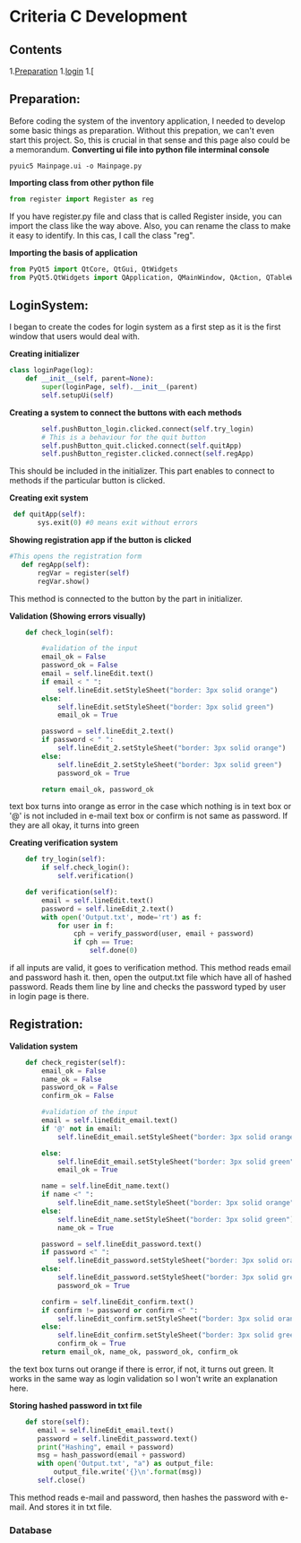 # Criteria C Development #

Contents
-------------------
1.[Preparation](#preparation)
1.[login](#loginsytem)
1.[


 Preparation:
 ----------
Before coding the system of the inventory application, I needed to develop some basic things as preparation.
Without this prepation, we can't even start this project. So, this is crucial in that sense and this page also could be a memorandum.
**Converting ui file into python file interminal console**
```
pyuic5 Mainpage.ui -o Mainpage.py
```
**Importing class from other python file**
```.py
from register import Register as reg
```
If you have register.py file and class that is called Register inside, you can import the class like the way above. Also, you can rename the class to make it easy to identify. In this cas, I call the class "reg".

**Importing the basis of application**
```.py
from PyQt5 import QtCore, QtGui, QtWidgets
from PyQt5.QtWidgets import QApplication, QMainWindow, QAction, QTableWidgetItem
```

 LoginSystem:
 --------------
I began to create the codes for login system as a first step as it is the first window that users would deal with.

**Creating initializer**
```.py
class loginPage(log):
    def __init__(self, parent=None):
        super(loginPage, self).__init__(parent)
        self.setupUi(self)
```
**Creating a system to connect the buttons with each methods**
```.py
        self.pushButton_login.clicked.connect(self.try_login)
        # This is a behaviour for the quit button
        self.pushButton_quit.clicked.connect(self.quitApp)
        self.pushButton_register.clicked.connect(self.regApp)
 ```
 This should be included in the initializer. This part enables to connect to methods if the particular button is clicked.
 
 **Creating exit system**
 ```.py
  def quitApp(self):
        sys.exit(0) #0 means exit without errors
 ```
 **Showing registration app if the button is clicked**
 ```.py
 #This opens the registration form
    def regApp(self):
        regVar = register(self)
        regVar.show()
```
This method is connected to the button by the part in initializer.
 
**Validation (Showing errors visually)**
```.py
    def check_login(self):

        #validation of the input
        email_ok = False
        password_ok = False
        email = self.lineEdit.text()
        if email < " ":
            self.lineEdit.setStyleSheet("border: 3px solid orange")
        else:
            self.lineEdit.setStyleSheet("border: 3px solid green")
            email_ok = True

        password = self.lineEdit_2.text()
        if password < " ":
            self.lineEdit_2.setStyleSheet("border: 3px solid orange")
        else:
            self.lineEdit_2.setStyleSheet("border: 3px solid green")
            password_ok = True

        return email_ok, password_ok
 ```
text box turns into orange as error in the case which nothing is in text box or '@' is not included in e-mail text box or confirm is not same as password. If they are all okay, it turns into green

**Creating verification system**
```.py
    def try_login(self):
        if self.check_login():
            self.verification()

    def verification(self):
        email = self.lineEdit.text()
        password = self.lineEdit_2.text()
        with open('Output.txt', mode='rt') as f:
            for user in f:
                cph = verify_password(user, email + password)
                if cph == True:
                    self.done(0)
 ```
 if all inputs are valid, it goes to verification method. This method reads email and password hash it. then, open the output.txt file which have all of hashed password. Reads them line by line and checks the password typed by user in login page is there.

 Registration:
 ----------------
**Validation system**
```.py
    def check_register(self):
        email_ok = False
        name_ok = False
        password_ok = False
        confirm_ok = False

        #validation of the input
        email = self.lineEdit_email.text()
        if '@' not in email:
            self.lineEdit_email.setStyleSheet("border: 3px solid orange")

        else:
            self.lineEdit_email.setStyleSheet("border: 3px solid green")
            email_ok = True

        name = self.lineEdit_name.text()
        if name <" ":
            self.lineEdit_name.setStyleSheet("border: 3px solid orange")
        else:
            self.lineEdit_name.setStyleSheet("border: 3px solid green")
            name_ok = True

        password = self.lineEdit_password.text()
        if password <" ":
            self.lineEdit_password.setStyleSheet("border: 3px solid orange")
        else:
            self.lineEdit_password.setStyleSheet("border: 3px solid green")
            password_ok = True

        confirm = self.lineEdit_confirm.text()
        if confirm != password or confirm <" ":
            self.lineEdit_confirm.setStyleSheet("border: 3px solid orange")
        else:
            self.lineEdit_confirm.setStyleSheet("border: 3px solid green")
            confirm_ok = True
        return email_ok, name_ok, password_ok, confirm_ok
 ```
 the text box turns out orange if there is error, if not, it turns out green. It works in the same way as login validation so I won't write an explanation here.
 
 **Storing hashed password in txt file**
 ```.py
     def store(self):
        email = self.lineEdit_email.text()
        password = self.lineEdit_password.text()
        print("Hashing", email + password)
        msg = hash_password(email + password)
        with open('Output.txt', "a") as output_file:
            output_file.write('{}\n'.format(msg))
        self.close()
```
This method reads e-mail and password, then hashes the password with e-mail. And stores it in txt file.

### Database 
